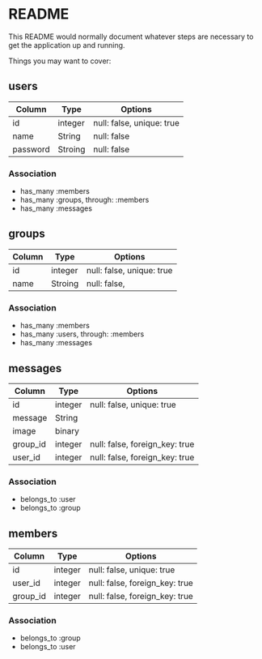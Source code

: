 # README

This README would normally document whatever steps are necessary to get the
application up and running.

Things you may want to cover:


## users

|Column       |Type     |Options                                      |
|------       |----     |-------                                      |
|id           |integer  |null: false, unique: true                    |
|name         |String   |null: false                                  |
|password     |Stroing  |null: false                                  |

### Association
- has_many :members
- has_many :groups, through: :members
- has_many :messages

## groups

|Column       |Type     |Options                                      |
|------       |----     |-------                                      |
|id           |integer  |null: false, unique: true                    |
|name         |Stroing  |null: false,                                 |

### Association
- has_many :members
- has_many :users, through: :members
- has_many :messages

## messages

|Column       |Type     |Options                                      |
|------       |----     |-------                                      |
|id           |integer  |null: false, unique: true                    |
|message      |String   |                                             |
|image        |binary   |                                             |
|group_id     |integer  |null: false, foreign_key: true               |
|user_id      |integer  |null: false, foreign_key: true               |

### Association
- belongs_to :user
- belongs_to :group

## members

|Column       |Type     |Options                                      |
|------       |----     |-------                                      |
|id           |integer  |null: false, unique: true                    |
|user_id      |integer  |null: false, foreign_key: true               |
|group_id     |integer  |null: false, foreign_key: true               |

### Association
- belongs_to :group
- belongs_to :user

